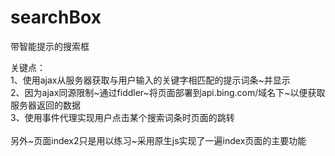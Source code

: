 # searchBox
带智能提示的搜索框

关键点：<br>
1、使用ajax从服务器获取与用户输入的关键字相匹配的提示词条~并显示<br>
2、因为ajax同源限制~通过fiddler~将页面部署到api.bing.com/域名下~以便获取服务器返回的数据<br>
3、使用事件代理实现用户点击某个搜索词条时页面的跳转<br>
<br>
另外~页面index2只是用以练习~采用原生js实现了一遍index页面的主要功能
